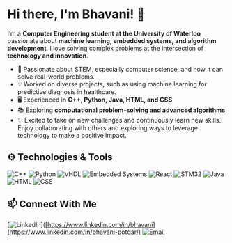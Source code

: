 # Hi there, I'm Bhavani! 👋

I’m a **Computer Engineering student at the University of Waterloo** passionate about **machine learning, embedded systems, and algorithm development**. 
I love solving complex problems at the intersection of **technology and innovation**.


- 🔭 Passionate about STEM, especially computer science, and how it can solve real-world problems.
- 💡 Worked on diverse projects, such as using machine learning for predictive diagnosis in healthcare.
- 🖥️ Experienced in **C++, Python, Java, HTML, and CSS**
- 📚 Exploring **computational problem-solving and advanced algorithms**
- ✨ Excited to take on new challenges and continuously learn new skills. Enjoy collaborating with others and exploring ways to leverage technology to make a positive impact.

## ⚙️ Technologies & Tools

![C++](https://img.shields.io/badge/-C++-00599C?style=flat-square&logo=c)
![Python](https://img.shields.io/badge/-Python-3776AB?style=flat-square&logo=python)
![VHDL](https://img.shields.io/badge/-VHDL-FF9900?style=flat-square)
![Embedded Systems](https://img.shields.io/badge/-Embedded_Systems-000000?style=flat-square&logo=raspberrypi)
![React](https://img.shields.io/badge/-React-61DAFB?style=flat-square&logo=react)
![STM32](https://img.shields.io/badge/-STM32-03234B?style=flat-square&logo=stmicroelectronics)
![Java](https://img.shields.io/badge/-Java-007396?style=flat-square&logo=java)
![HTML](https://img.shields.io/badge/-HTML-E34F26?style=flat-square&logo=html5)
![CSS](https://img.shields.io/badge/-CSS-1572B6?style=flat-square&logo=css3)

## 📫 Connect With Me

[![LinkedIn](https://img.shields.io/badge/LinkedIn-Bhavani-blue?style=flat-square&logo=linkedin)]([https://www.linkedin.com/in/bhavani](https://www.linkedin.com/in/bhavani-potdar/)
[![Email](https://img.shields.io/badge/Email-contact%40bhavani.com-red?style=flat-square&logo=gmail)](mailto:bpotdar@uwaterloo.ca)
